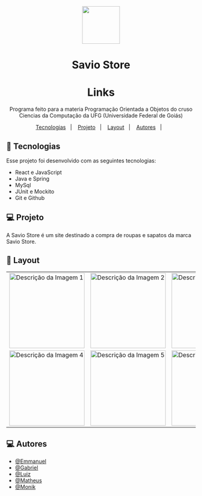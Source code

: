 <div align="center">
  <img src="https://exbxwvxqlnbphyieygiz.supabase.co/storage/v1/object/public/Roupas/S-logo.png" width="100">
</div>

<h1 align="center"> Savio Store </h1>

<h1 align="center"> Links </h1>

<p align="center">
Programa feito para a materia Programação Orientada a Objetos do cruso Ciencias da Computação da UFG (Universidade Federal de Goiás)  <br/>
</p>

<p align="center">
  <a href="#-tecnologias">Tecnologias</a>&nbsp;&nbsp;&nbsp;|&nbsp;&nbsp;&nbsp;
  <a href="#-projeto">Projeto</a>&nbsp;&nbsp;&nbsp;|&nbsp;&nbsp;&nbsp;
  <a href="#-layout">Layout</a>&nbsp;&nbsp;&nbsp;|&nbsp;&nbsp;&nbsp;
  <a href="#-autores">Autores</a>&nbsp;&nbsp;&nbsp;|&nbsp;&nbsp;&nbsp;
</p>


## 🚀 Tecnologias

Esse projeto foi desenvolvido com as seguintes tecnologias:

- React e JavaScript
- Java e Spring
- MySql
- JUnit e Mockito
- Git e Github

## 💻 Projeto

A Savio Store é um site destinado a compra de roupas e sapatos da marca Savio Store.


## 🔖 Layout
<div align="center">
  <table>
    <tr>
      <td>
        <img src="https://exbxwvxqlnbphyieygiz.supabase.co/storage/v1/object/public/Roupas/Captura%20de%20tela%202024-08-01%20142018%20-%20Copia.png" alt="Descrição da Imagem 1" width="200">
      </td>
      <td>
        <img src="https://exbxwvxqlnbphyieygiz.supabase.co/storage/v1/object/public/Roupas/Captura%20de%20tela%202024-08-01%20142047.png" alt="Descrição da Imagem 2" width="200">
      </td>
      <td>
        <img src="https://exbxwvxqlnbphyieygiz.supabase.co/storage/v1/object/public/Roupas/Captura%20de%20tela%202024-08-01%20142030%20-%20Copia.png" alt="Descrição da Imagem 3" width="200">
      </td>
    </tr>
    <tr>
      <td>
        <img src="https://exbxwvxqlnbphyieygiz.supabase.co/storage/v1/object/public/Roupas/Captura%20de%20tela%202024-08-01%20142037.png" alt="Descrição da Imagem 4" width="200">
      </td>
      <td>
        <img src="https://exbxwvxqlnbphyieygiz.supabase.co/storage/v1/object/public/Roupas/Captura%20de%20tela%202024-08-01%20142131.png" alt="Descrição da Imagem 5" width="200">
      </td>
      <td>
        <img src="https://exbxwvxqlnbphyieygiz.supabase.co/storage/v1/object/public/Roupas/Captura%20de%20tela%202024-08-01%20142328.png" alt="Descrição da Imagem 6" width="200">
      </td>
    </tr>
  </table>
</div>

## 💻 Autores


- [@Emmanuel](https://github.com/manotv-alt)
- [@Gabriel](https://github.com/GabSoares404)
- [@Luiz](https://github.com/LuizGDC7)
- [@Matheus](https://github.com/gauloish)
- [@Monik](https://github.com/MonikAlves)

